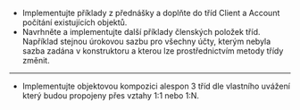 - Implementujte příklady z přednášky a doplňte do tříd Client a
Account počítání existujících objektů.
- Navrhněte a implementujte další příklady členských položek
tříd. Například stejnou úrokovou sazbu pro všechny účty,
kterým nebyla sazba zadána v konstruktoru a kterou lze
prostřednictvím metody třídy změnit.

----

- Implementujte objektovou kompozici alespon 3 tříd dle vlastního uvážení který budou propojeny přes vztahy 1:1 nebo 1:N.